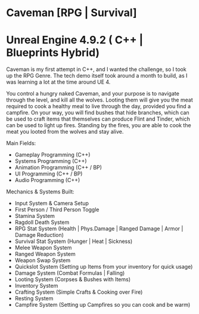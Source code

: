 # Caveman [RPG | Survival]
# Unreal Engine 4.9.2 ( C++ | Blueprints Hybrid)

Caveman is my first attempt in C++, and I wanted the challenge, so I took up the RPG Genre.
The tech demo itself took around a month to build, as I was learning a lot at the time around UE 4.

You control a hungry naked Caveman, and your purpose is to navigate through the level, and kill all the wolves.
Looting them will give you the meat required to cook a healthy meal to live through the day, provided you find a campfire.
On your way, you will find bushes that hide branches, which can be used to craft items that themselves can produce Flint and Tinder, which can be used to light up fires. Standing by the fires, you are able to cook the meat you looted from the wolves and stay alive.

Main Fields:
- Gameplay Programming (C++)
- Systems Programming (C++)
- Animation Programming (C++ / BP)
- UI Programming (C++ / BP)
- Audio Programming (C++)

Mechanics & Systems Built:
- Input System & Camera Setup
- First Person / Third Person Toggle
- Stamina System
- Ragdoll Death System
- RPG Stat System (Health | Phys.Damage | Ranged Damage | Armor | Damage Reduction)
- Survival Stat System (Hunger | Heat | Sickness)
- Melee Weapon System
- Ranged Weapon System
- Weapon Swap System
- Quickslot System (Setting up Items from your inventory for quick usage)
- Damage System (Combat Formulas | Falling)
- Looting System (Corpses & Bushes with Items)
- Inventory System
- Crafting System (Simple Crafts & Cooking over Fire)
- Resting System
- Campfire System (Setting up Campfires so you can cook and be warm)
